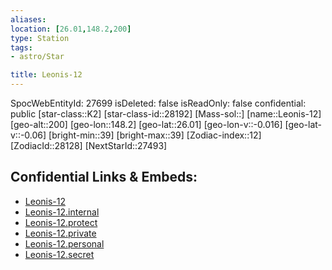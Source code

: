 ```yaml
---
aliases: 
location: [26.01,148.2,200]
type: Station
tags:
- astro/Star

title: Leonis-12
---
```

SpocWebEntityId: 27699
isDeleted: false
isReadOnly: false
confidential: public
[star-class::K2]
[star-class-id::28192]
[Mass-sol::]
[name::Leonis-12]
[geo-alt::200]
[geo-lon::148.2]
[geo-lat::26.01]
[geo-lon-v::-0.016]
[geo-lat-v::-0.06]
[bright-min::39]
[bright-max::39]
[Zodiac-index::12]
[ZodiacId::28128]
[NextStarId::27493]



## Confidential Links & Embeds: 
- [Leonis-12](../../../_public/astro/Star/Leonis-12.md) 
- [Leonis-12.internal](../../../_internal/astro/Star/Leonis-12.internal.md) 
- [Leonis-12.protect](../../../_protect/astro/Star/Leonis-12.protect.md) 
- [Leonis-12.private](../../../_private/astro/Star/Leonis-12.private.md) 
- [Leonis-12.personal](../../../_personal/astro/Star/Leonis-12.personal.md) 
- [Leonis-12.secret](../../../_secret/astro/Star/Leonis-12.secret.md)

